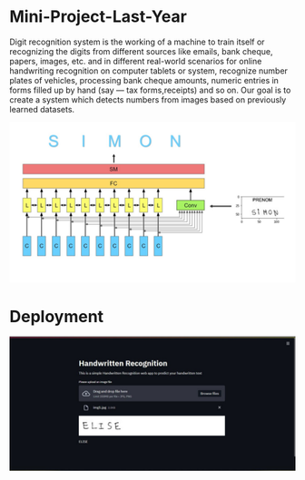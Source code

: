 # Mini-Project-Last-Year

Digit recognition system is the working of a machine to train itself or recognizing
the digits from different sources like emails, bank cheque, papers, images, etc. and in
different real-world scenarios for online handwriting recognition on computer tablets
or system, recognize number plates of vehicles, processing bank cheque amounts,
numeric entries in forms filled up by hand (say — tax forms,receipts) and so on. Our
goal is to create a system which detects numbers from images based on previously
learned datasets.

![Model Architecture](https://github.com/rushidarge/Mini-Project-Last-Year/blob/main/Images/Presentation1.jpg?raw=true)



# Deployment
![Model Architecture](https://github.com/rushidarge/Mini-Project-Last-Year/blob/main/Images/Deployment%20screenshot.jpeg?raw=true)

